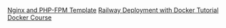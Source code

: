 [Nginx and PHP-FPM Template](https://github.com/richarvey/nginx-php-fpm)
[Railway Deployment with Docker Tutorial](https://www.youtube.com/watch?v=oitx514tQgk)
[Docker Course](https://github.com/sidpalas/devops-directive-docker-course)
